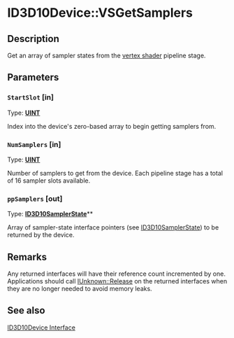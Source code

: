 # ID3D10Device::VSGetSamplers

## Description

Get an array of sampler states from the [vertex shader](https://learn.microsoft.com/previous-versions/bb205146(v=vs.85)) pipeline stage.

## Parameters

### `StartSlot` [in]

Type: **[UINT](https://learn.microsoft.com/windows/desktop/WinProg/windows-data-types)**

Index into the device's zero-based array to begin getting samplers from.

### `NumSamplers` [in]

Type: **[UINT](https://learn.microsoft.com/windows/desktop/WinProg/windows-data-types)**

Number of samplers to get from the device. Each pipeline stage has a total of 16 sampler slots available.

### `ppSamplers` [out]

Type: **[ID3D10SamplerState](https://learn.microsoft.com/windows/desktop/api/d3d10/nn-d3d10-id3d10samplerstate)****

Array of sampler-state interface pointers (see [ID3D10SamplerState](https://learn.microsoft.com/windows/desktop/api/d3d10/nn-d3d10-id3d10samplerstate)) to be returned by the device.

## Remarks

Any returned interfaces will have their reference count incremented by one. Applications should call [IUnknown::Release](https://learn.microsoft.com/windows/desktop/api/unknwn/nf-unknwn-iunknown-release) on the returned interfaces when they are no longer needed to avoid memory leaks.

## See also

[ID3D10Device Interface](https://learn.microsoft.com/windows/desktop/api/d3d10/nn-d3d10-id3d10device)